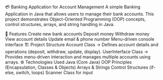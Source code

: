 💳 Banking Application for Account Management
A simple Banking Application in Java that allows users to manage their bank accounts.
This project demonstrates Object-Oriented Programming (OOP) concepts, control structures, arrays, and string handling in Java.

🚀 Features
Create new bank accounts
Deposit money
Withdraw money
View account details
Update email & phone number
Menu-driven console interface
🏗️ Project Structure
Account Class → Defines account details and operations (deposit, withdraw, update, display).
UserInterface Class → Provides menu-driven interaction and manages multiple accounts using arrays.
⚙️ Technologies Used
Java (Core Java)
OOP Principles (Encapsulation, Classes & Objects)
Arrays & Strings
Control Structures (if-else, switch, loops)
Scanner Class for input
